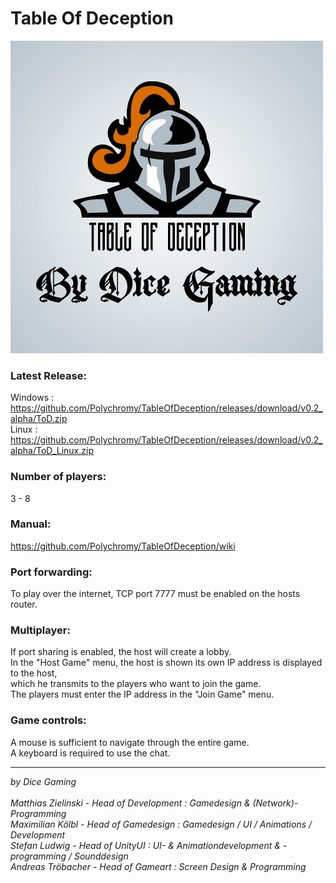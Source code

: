 # Table Of Deception<br>
![alt text](https://github.com/Polychromy/TableOfDeception/blob/release/Pictures/ToD.png)

### Latest Release:<br>
Windows : https://github.com/Polychromy/TableOfDeception/releases/download/v0.2_alpha/ToD.zip <br>
Linux :  https://github.com/Polychromy/TableOfDeception/releases/download/v0.2_alpha/ToD_Linux.zip <br>

### Number of players: <br>
3 - 8 <br>

### Manual: <br>
https://github.com/Polychromy/TableOfDeception/wiki

### Port forwarding:<br>
To play over the internet, TCP port 7777 must be enabled on the hosts router.<br>

### Multiplayer:<br>
If port sharing is enabled, the host will create a lobby. <br>
In the "Host Game" menu, the host is shown its own IP address is displayed to the host, <br>
which he transmits to the players who want to join the game.<br>
The players must enter the IP address in the "Join Game" menu.<br>

### Game controls:<br>
A mouse is sufficient to navigate through the entire game.<br>
A keyboard is required to use the chat.<br>


---
*by* *Dice Gaming* <br><br>
*Matthias Zielinski* - *Head of Development : Gamedesign & (Network)-Programming*<br>
*Maximilian Kölbl* - *Head of Gamedesign : Gamedesign / UI / Animations / Development*<br>
*Stefan Ludwig* - *Head of UnityUI : UI- & Animationdevelopment & -programming / Sounddesign*<br>
*Andreas Tröbacher* - *Head of Gameart : Screen Design & Programming*<br>

